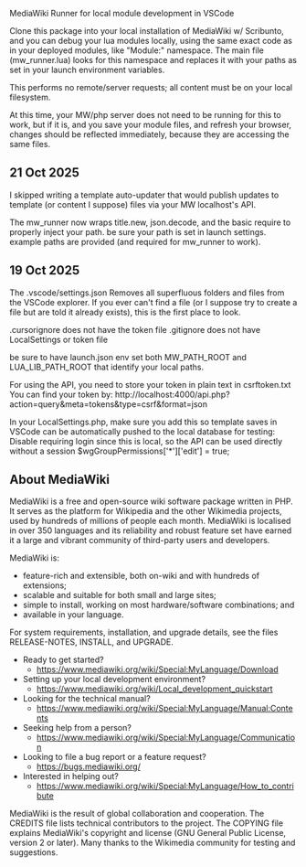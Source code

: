 MediaWiki Runner for local module development in VSCode

Clone this package into your local installation of MediaWiki w/ Scribunto, and you can debug your lua modules locally, using the same exact code as in your deployed modules, like "Module:" namespace. The main file (mw_runner.lua) looks for this namespace and replaces it with your paths as set in your launch environment variables.

This performs no remote/server requests; all content must be on your local filesystem.

At this time, your MW/php server does not need to be running for this to work, but if it is, and you save your module files, and refresh your browser, changes should be reflected immediately, because they are accessing the same files.


## 21 Oct 2025
I skipped writing a template auto-updater that would publish updates to template (or content I suppose) files via your MW localhost's API.

The mw_runner now wraps title.new, json.decode, and the basic require to properly inject your path. be sure your path is set in launch settings. example paths are provided (and required for mw_runner to work).


## 19 Oct 2025
The .vscode/settings.json Removes all superfluous folders and files from the VSCode explorer. If you ever can't find a file (or I suppose try to create a file but are told it already exists), this is the first place to look.

.cursorignore does not have the token file
.gitignore does not have LocalSettings or token file

be sure to have launch.json env set both MW_PATH_ROOT and LUA_LIB_PATH_ROOT that identify your local paths.

For using the API, you need to store your token in plain text in csrftoken.txt
You can find your token by: http://localhost:4000/api.php?action=query&meta=tokens&type=csrf&format=json

In your LocalSettings.php, make sure you add this so template saves in VSCode can be automatically pushed to the local database for testing:
Disable requiring login since this is local, so the API can be used directly without a session
$wgGroupPermissions['*']['edit'] = true;


## About MediaWiki

MediaWiki is a free and open-source wiki software package written in PHP. It
serves as the platform for Wikipedia and the other Wikimedia projects, used
by hundreds of millions of people each month. MediaWiki is localised in over
350 languages and its reliability and robust feature set have earned it a large
and vibrant community of third-party users and developers.

MediaWiki is:

* feature-rich and extensible, both on-wiki and with hundreds of extensions;
* scalable and suitable for both small and large sites;
* simple to install, working on most hardware/software combinations; and
* available in your language.

For system requirements, installation, and upgrade details, see the files
RELEASE-NOTES, INSTALL, and UPGRADE.

* Ready to get started?
  * https://www.mediawiki.org/wiki/Special:MyLanguage/Download
* Setting up your local development environment?
  * https://www.mediawiki.org/wiki/Local_development_quickstart
* Looking for the technical manual?
  * https://www.mediawiki.org/wiki/Special:MyLanguage/Manual:Contents
* Seeking help from a person?
  * https://www.mediawiki.org/wiki/Special:MyLanguage/Communication
* Looking to file a bug report or a feature request?
  * https://bugs.mediawiki.org/
* Interested in helping out?
  * https://www.mediawiki.org/wiki/Special:MyLanguage/How_to_contribute

MediaWiki is the result of global collaboration and cooperation. The CREDITS
file lists technical contributors to the project. The COPYING file explains
MediaWiki's copyright and license (GNU General Public License, version 2 or
later). Many thanks to the Wikimedia community for testing and suggestions.



